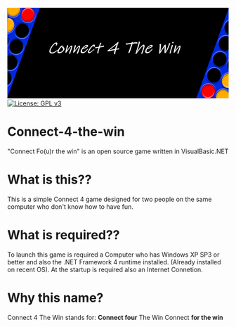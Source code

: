 
![Logo](Resources/C4TWstartup.png)
[![License: GPL v3](https://img.shields.io/badge/License-GPL%20v3-blue.svg)](LICENSE)

# Connect-4-the-win
"Connect Fo(u)r the win" is an open source game written in VisualBasic.NET



# What is this??
This is a simple Connect 4 game designed for two people on the same computer who don't know how to have fun.


# What is required??
To launch this game is required a Computer who has Windows XP SP3 or better and also the .NET Framework 4 runtime installed. (Already installed on recent OS).
At the startup is required also an Internet Connetion.


# Why this name?
Connect 4 The Win stands for:
**Connect four** The Win
Connect **for the win**

